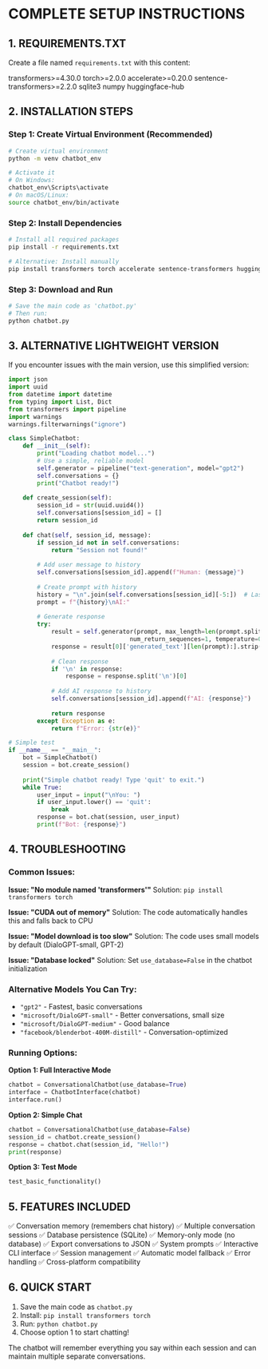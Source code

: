 # COMPLETE SETUP INSTRUCTIONS

## 1. REQUIREMENTS.TXT
Create a file named `requirements.txt` with this content:

transformers>=4.30.0
torch>=2.0.0
accelerate>=0.20.0
sentence-transformers>=2.2.0
sqlite3
numpy
huggingface-hub

## 2. INSTALLATION STEPS

### Step 1: Create Virtual Environment (Recommended)
```bash
# Create virtual environment
python -m venv chatbot_env

# Activate it
# On Windows:
chatbot_env\Scripts\activate
# On macOS/Linux:
source chatbot_env/bin/activate
```

### Step 2: Install Dependencies
```bash
# Install all required packages
pip install -r requirements.txt

# Alternative: Install manually
pip install transformers torch accelerate sentence-transformers huggingface-hub
```

### Step 3: Download and Run
```bash
# Save the main code as 'chatbot.py'
# Then run:
python chatbot.py
```

## 3. ALTERNATIVE LIGHTWEIGHT VERSION

If you encounter issues with the main version, use this simplified version:

```python
import json
import uuid
from datetime import datetime
from typing import List, Dict
from transformers import pipeline
import warnings
warnings.filterwarnings("ignore")

class SimpleChatbot:
    def __init__(self):
        print("Loading chatbot model...")
        # Use a simple, reliable model
        self.generator = pipeline("text-generation", model="gpt2")
        self.conversations = {}
        print("Chatbot ready!")
    
    def create_session(self):
        session_id = str(uuid.uuid4())
        self.conversations[session_id] = []
        return session_id
    
    def chat(self, session_id, message):
        if session_id not in self.conversations:
            return "Session not found!"
        
        # Add user message to history
        self.conversations[session_id].append(f"Human: {message}")
        
        # Create prompt with history
        history = "\n".join(self.conversations[session_id][-5:])  # Last 5 exchanges
        prompt = f"{history}\nAI:"
        
        # Generate response
        try:
            result = self.generator(prompt, max_length=len(prompt.split()) + 50, 
                                  num_return_sequences=1, temperature=0.7)
            response = result[0]['generated_text'][len(prompt):].strip()
            
            # Clean response
            if '\n' in response:
                response = response.split('\n')[0]
            
            # Add AI response to history
            self.conversations[session_id].append(f"AI: {response}")
            
            return response
        except Exception as e:
            return f"Error: {str(e)}"

# Simple test
if __name__ == "__main__":
    bot = SimpleChatbot()
    session = bot.create_session()
    
    print("Simple chatbot ready! Type 'quit' to exit.")
    while True:
        user_input = input("\nYou: ")
        if user_input.lower() == 'quit':
            break
        response = bot.chat(session, user_input)
        print(f"Bot: {response}")
```

## 4. TROUBLESHOOTING

### Common Issues:

**Issue: "No module named 'transformers'"**
Solution: `pip install transformers torch`

**Issue: "CUDA out of memory"**
Solution: The code automatically handles this and falls back to CPU

**Issue: "Model download is too slow"**
Solution: The code uses small models by default (DialoGPT-small, GPT-2)

**Issue: "Database locked"**
Solution: Set `use_database=False` in the chatbot initialization

### Alternative Models You Can Try:
- `"gpt2"` - Fastest, basic conversations
- `"microsoft/DialoGPT-small"` - Better conversations, small size
- `"microsoft/DialoGPT-medium"` - Good balance
- `"facebook/blenderbot-400M-distill"` - Conversation-optimized

### Running Options:

**Option 1: Full Interactive Mode**
```python
chatbot = ConversationalChatbot(use_database=True)
interface = ChatbotInterface(chatbot)
interface.run()
```

**Option 2: Simple Chat**
```python
chatbot = ConversationalChatbot(use_database=False)
session_id = chatbot.create_session()
response = chatbot.chat(session_id, "Hello!")
print(response)
```

**Option 3: Test Mode**
```python
test_basic_functionality()
```

## 5. FEATURES INCLUDED

✅ Conversation memory (remembers chat history)
✅ Multiple conversation sessions
✅ Database persistence (SQLite)
✅ Memory-only mode (no database)
✅ Export conversations to JSON
✅ System prompts
✅ Interactive CLI interface
✅ Session management
✅ Automatic model fallback
✅ Error handling
✅ Cross-platform compatibility

## 6. QUICK START

1. Save the main code as `chatbot.py`
2. Install: `pip install transformers torch`
3. Run: `python chatbot.py`
4. Choose option 1 to start chatting!

The chatbot will remember everything you say within each session and can maintain multiple separate conversations.
